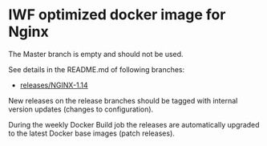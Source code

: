 # IWF optimized docker image for Nginx

The Master branch is empty and should not be used.

See details in the README.md of following branches:

- [releases/NGINX-1.14](https://github.com/iwf-web/docker-nginx/tree/releases/NGINX-1.14)

New releases on the release branches should be tagged with internal version updates (changes to configuration).

During the weekly Docker Build job the releases are automatically upgraded to the latest Docker base images (patch releases).
